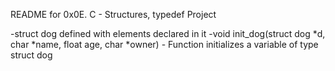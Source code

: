 README for 0x0E. C - Structures, typedef Project

-struct dog defined with elements declared in it
-void init_dog(struct dog *d, char *name, float age, char *owner) - Function initializes a variable of type struct dog
